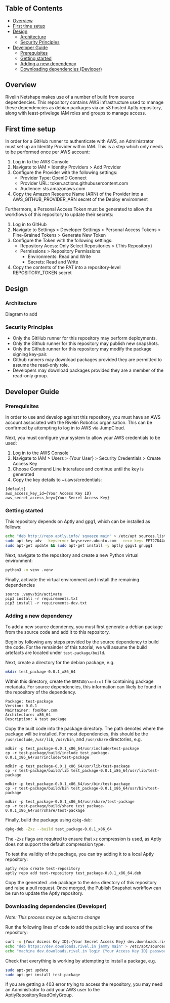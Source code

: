 #

## Table of Contents

- [Overview](#overview)
- [First time setup](#first-time-setup)
- [Design](#design)
   - [Architecture](#architecture)
   - [Security Principles](#security-principles)
- [Developer Guide](#developer-guide)
   - [Prerequisites](#prerequisites)
   - [Getting started](#getting-started)
   - [Adding a new dependency](#adding-a-new-dependency)
   - [Downloading dependencies (Devloper)](#downloading-dependencies-as-a-developer)

## Overview

Rivelin Netshape makes use of a number of build from source dependencies. This repository contains AWS infrastructure used to manage these dependencies as debian packages via an s3 hosted Aptly repository, along with least-privelege IAM roles and groups to manage access.

## First time setup

In order for a GitHub runner to authenticate with AWS, an Administrator must set up an Identity Provider within IAM. This is a step which only needs to be performed once per AWS account:

1. Log in to the AWS Console
2. Navigate to IAM > Identity Providers > Add Provider
3. Configure the Provider with the following settings:
   - Provider Type: OpenID Connect
   - Provider URL: token.actions.githubusercontent.com
   - Audience: sts.amazonaws.com
4. Copy the Amazon Resource Name (ARN) of the Provider into a AWS_GITHUB_PROVIDER_ARN secret of the Deploy environment

Furthermore, a Personal Access Token must be generated to allow the workflows of this repository to update their secrets:

1. Log in to GitHub
2. Navigate to Settings > Developer Settings > Personal Access Tokens > Fine-Grained Tokens > Generate New Token
3. Configure the Token with the following settings:
   - Repository Acess: Only Select Repositories > {This Repository}
   - Permissions > Repository Permissions:
      - Environments: Read and Write
      - Secrets: Read and Write
4. Copy the contents of the PAT into a repository-level REPOSITORY_TOKEN secret

## Design

### Architecture

Diagram to add

### Security Principles

- Only the GitHub runner for this repository may perform deployments.
- Only the Github runner for this repository may publish new snapshots.
- Only the Github runner for this repository may modify the package signing key-pair.
- Github runners may download packages provided they are permitted to assume the read-only role.
- Developers may download packages provided they are a member of the read-only group.

## Developer Guide

### Prerequisites

In order to use and develop against this repository, you must have an AWS account associated with the Rivelin Robotics organisation. This can be confirmed by attempting to log in to AWS via JumpCloud.

Next, you must configure your system to allow your AWS credentials to be used:

1. Log in to the AWS Console
2. Navigate to IAM > Users > \{Your User\} > Security Credentials > Create Access Key
3. Choose Command Line Interaface and continue until the key is generated
4. Copy the key details to ~/.aws/credentials:

```
[default]
aws_access_key_id={Your Access Key ID}
aws_secret_access_key={Your Secret Access Key}
```

### Getting started

This repository depends on Aptly and gpg1, which can be installed as follows:

```sh
echo "deb http://repo.aptly.info/ squeeze main" > /etc/apt sources.list.d/aptly.list
sudo apt-key adv --keyserver keyserver.ubuntu.com --recv-keys EE727D4449467F0E
sudo apt-get update && sudo apt-get install -y aptly gpgv1 gnupg1
```

Next, navigate to the repository and create a new Python virtual environment:

```sh
python3 -m venv .venv
```

Finally, activate the virtual environment and install the remaining dependencies
```
source .venv/bin/activate
pip3 install -r requirements.txt
pip3 install -r requirements-dev.txt
```

### Adding a new dependency

To add a new source depndency, you must first generate a debian package from the source code and add it to this repository.

Begin by following any steps provided by the source dependency to build the code. For the remainder of this tutorial, we will assume the build artefacts are located under `test-package/build`.

Next, create a directory for the debian package, e.g.

```sh
mkdir test_package-0.0.1_x86_64
```

Within this directory, create the `DEBIAN/control` file containing package metadata. For source dependencies, this information can likely be found in the repository of the dependency.

```
Package: test-package
Version: 0.0.1
Maintainer: foo@bar.com
Architecture: x86_64
Description: A test package
```

Copy the built code into the package directory. The path denotes where the package will be installed. For most dependencies, this should be the `/usr/include`, `/usr/lib`, `/usr/bin`, and `/usr/share` directories, e.g.

```
mdkir -p test_package-0.0.1_x86_64/usr/include/test-package
cp -r test-package/build/include test_package-0.0.1_x86_64/usr/include/test-package

mdkir -p test_package-0.0.1_x86_64/usr/lib/test-package
cp -r test-package/build/lib test_package-0.0.1_x86_64/usr/lib/test-package

mdkir -p test_package-0.0.1_x86_64/usr/bin/test-package
cp -r test-package/build/bin test_package-0.0.1_x86_64/usr/bin/test-package

mdkir -p test_package-0.0.1_x86_64/usr/share/test-package
cp -r test-package/build/share test_package-0.0.1_x86_64/usr/share/test-package
```

Finally, build the package using `dpkg-deb`:

```sh
dpkg-deb -Zxz --build test_package-0.0.1_x86_64
```

The `-Zxz` flags are required to ensure that `xz` compression is used, as Aptly does not support the default compression type.

To test the validity of the package, you can try adding it to a local Aptly repository:

```
aptly repo create test-repository
aptly repo add test-repository test_package-0.0.1_x86_64.deb
```

Copy the generated `.deb` package to the `debs` directory of this repository and raise a pull request. Once merged, the Publish Snapshot workflow can be run to update the Aptly repository.

### Downloading dependencies (Developer)

_Note: This process may be subject to change_

Run the following lines of code to add the public key and source of the repository:

```sh
curl -u {Your Access Key ID}:{Your Secret Access Key} dev.downloads.rivel.in/public.pgp | sudo apt-key add
echo "deb https://dev.downloads.rivel.in jammy main" > /etc/apt/sources.list.d/rivelin-source-dependencies.list
echo "machine dev.downloads.rivel.in login {Your Access Key ID} password {Your Secret Access Key}" > /etc/apt/auth.conf.d/rivelin-source-dependencies.conf
```

Check that everything is working by attempting to install a package, e.g.

```sh
sudo apt-get update
sudo apt-get install test-package
```

If you are getting a 403 error trying to access the repository, you may need an Administrator to add your AWS user to the AptlyRepositoryReadOnlyGroup.
